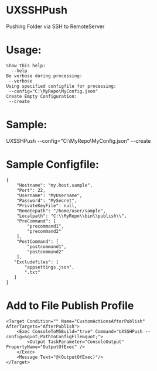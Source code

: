 # UXSSHPush
Pushing Folder via SSH to RemoteServer

# Usage:
    Show this help:
      --help
    Be verbose during processing:
     --verbose
    Using specified configfile for processing:
     --config="C:\MyRepo\MyConfig.json"
    Create Empty Configuration:
     --create

# Sample:
UXSSHPush --config="C:\MyRepo\MyConfig.json" --create

# Sample Configfile:

    {
        "Hostname": "my.host.sample",
        "Port": 22,
        "Username": "MyUsername",
        "Password": "MySecret",
        "PrivateKeyFile": null,
        "Remotepath": "/home/user/sample",
        "Localpath": "C:\\MyRepo\\bin\\publish\\",
        "PreCommand": [
            "precommand1",
            "precommand2"
        ],
        "PostCommand": [
            "postcommand1",
            "postcommand2"
        ],
       "Excludefiles": [
           "appsettings.json",
           ".txt"
       ]
    }

# Add to File Publish Profile

    <Target Condition="" Name="CustomActionsAfterPublish" AfterTargets="AfterPublish">
        <Exec ConsoleToMSBuild="true" Command="UXSSHPush --config=&quot;PathToConfigFile&quot;">
            <Output TaskParameter="ConsoleOutput" PropertyName="OutputOfExec" />
        </Exec>
        <Message Text="@(OutputOfExec)"/>
    </Target>
